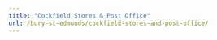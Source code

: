 ```yaml
---
title: "Cockfield Stores & Post Office"
url: /bury-st-edmunds/cockfield-stores-and-post-office/
---
```

